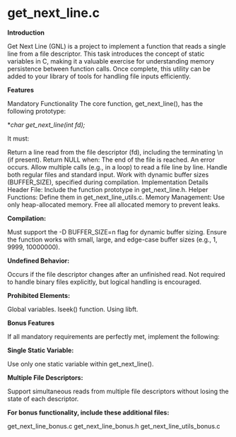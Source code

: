 # get_next_line.c

**Introduction**

Get Next Line (GNL) is a project to implement a function that reads a single line from a file descriptor. This task introduces the concept of static variables in C, making it a valuable exercise for understanding memory persistence between function calls. Once complete, this utility can be added to your library of tools for handling file inputs efficiently.

**Features**

Mandatory Functionality
The core function, get_next_line(), has the following prototype:

**char *get_next_line(int fd);**

It must:

Return a line read from the file descriptor (fd), including the terminating \n (if present).
Return NULL when:
The end of the file is reached.
An error occurs.
Allow multiple calls (e.g., in a loop) to read a file line by line.
Handle both regular files and standard input.
Work with dynamic buffer sizes (BUFFER_SIZE), specified during compilation.
Implementation Details
Header File: Include the function prototype in get_next_line.h.
Helper Functions: Define them in get_next_line_utils.c.
Memory Management:
Use only heap-allocated memory.
Free all allocated memory to prevent leaks.

**Compilation:**

Must support the -D BUFFER_SIZE=n flag for dynamic buffer sizing.
Ensure the function works with small, large, and edge-case buffer sizes (e.g., 1, 9999, 10000000).

**Undefined Behavior:**

Occurs if the file descriptor changes after an unfinished read.
Not required to handle binary files explicitly, but logical handling is encouraged.

**Prohibited Elements:**

Global variables.
lseek() function.
Using libft.

**Bonus Features**

If all mandatory requirements are perfectly met, implement the following:

**Single Static Variable:**

Use only one static variable within get_next_line().

**Multiple File Descriptors:**

Support simultaneous reads from multiple file descriptors without losing the state of each descriptor.

**For bonus functionality, include these additional files:**

get_next_line_bonus.c
get_next_line_bonus.h
get_next_line_utils_bonus.c


